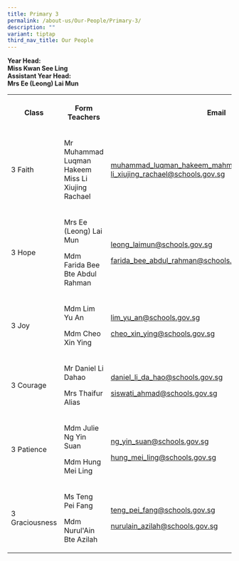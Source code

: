 ```yaml
---
title: Primary 3
permalink: /about-us/Our-People/Primary-3/
description: ""
variant: tiptap
third_nav_title: Our People
---
```

<p><strong>Year Head:</strong>
<br><strong>Miss Kwan See Ling</strong>
<br><strong>Assistant Year Head:</strong>
<br><strong>Mrs Ee (Leong) Lai Mun</strong>
</p>
<table style="minWidth: 75px">
<colgroup>
<col>
<col>
<col>
</colgroup>
<tbody>
<tr>
<th rowspan="1" colspan="1">
<p>Class</p>
</th>
<th rowspan="1" colspan="1">
<p>Form Teachers</p>
</th>
<th rowspan="1" colspan="1">
<p>Email</p>
</th>
</tr>
<tr>
<td rowspan="1" colspan="1">
<p>3 Faith</p>
</td>
<td rowspan="1" colspan="1">
<p>Mr Muhammad Luqman Hakeem
<br>Miss Li Xiujing Rachael</p>
</td>
<td rowspan="1" colspan="1">
<p><a href="mailto:muhammad_luqman_hakeem_mahmood_shah@schools.gov.sg" rel="noopener noreferrer nofollow" target="_blank">muhammad_luqman_hakeem_mahmood_shah@schools.gov.sg</a>
<br><a href="mailto:li_xiujing_rachael@schools.gov.sg" rel="noopener noreferrer nofollow" target="_blank">li_xiujing_rachael@schools.gov.sg</a>
</p>
</td>
</tr>
<tr>
<td rowspan="1" colspan="1">
<p>3 Hope</p>
</td>
<td rowspan="1" colspan="1">
<p>Mrs Ee (Leong) Lai Mun</p>
<p>Mdm Farida Bee Bte Abdul Rahman</p>
</td>
<td rowspan="1" colspan="1">
<p><a href="mailto:leong_laimun@schools.gov.sg" rel="noopener noreferrer nofollow" target="_blank">leong_laimun@schools.gov.sg</a>
</p>
<p><a href="mailto:farida_bee_abdul_rahman@schools.gov.sg" rel="noopener noreferrer nofollow" target="_blank">farida_bee_abdul_rahman@schools.gov.sg</a>
</p>
</td>
</tr>
<tr>
<td rowspan="1" colspan="1">
<p>3 Joy</p>
</td>
<td rowspan="1" colspan="1">
<p>Mdm Lim Yu An</p>
<p>Mdm Cheo Xin Ying</p>
</td>
<td rowspan="1" colspan="1">
<p><a href="mailto:lim_yu_an@schools.gov.sg" rel="noopener noreferrer nofollow" target="_blank">lim_yu_an@schools.gov.sg</a>
</p>
<p><a href="mailto:cheo_xin_ying@schools.gov.sg" rel="noopener noreferrer nofollow" target="_blank">cheo_xin_ying@schools.gov.sg</a>
</p>
</td>
</tr>
<tr>
<td rowspan="1" colspan="1">
<p>3 Courage</p>
</td>
<td rowspan="1" colspan="1">
<p>Mr Daniel Li Dahao</p>
<p>Mrs Thaifur Alias</p>
</td>
<td rowspan="1" colspan="1">
<p><a href="mailto:daniel_li_da_hao@schools.gov.sg" rel="noopener noreferrer nofollow" target="_blank">daniel_li_da_hao@schools.gov.sg</a>
</p>
<p><a href="mailto:siswati_ahmad@schools.gov.sg" rel="noopener noreferrer nofollow" target="_blank">siswati_ahmad@schools.gov.sg</a>
</p>
</td>
</tr>
<tr>
<td rowspan="1" colspan="1">
<p>3 Patience</p>
</td>
<td rowspan="1" colspan="1">
<p>Mdm Julie Ng Yin Suan</p>
<p>Mdm Hung Mei Ling</p>
</td>
<td rowspan="1" colspan="1">
<p><a href="mailto:ng_yin_suan@schools.gov.sg" rel="noopener noreferrer nofollow" target="_blank">ng_yin_suan@schools.gov.sg</a>
</p>
<p><a href="mailto:hung_mei_ling@schools.gov.sg" rel="noopener noreferrer nofollow" target="_blank">hung_mei_ling@schools.gov.sg</a>
</p>
</td>
</tr>
<tr>
<td rowspan="1" colspan="1">
<p>3 Graciousness</p>
</td>
<td rowspan="1" colspan="1">
<p>Ms Teng Pei Fang</p>
<p>Mdm Nurul'Ain Bte Azilah</p>
</td>
<td rowspan="1" colspan="1">
<p><a href="mailto:teng_pei_fang@schools.gov.sg" rel="noopener noreferrer nofollow" target="_blank">teng_pei_fang@schools.gov.sg</a>
</p>
<p><a href="mailto:nurulain_azilah@schools.gov.sg" rel="noopener noreferrer nofollow" target="_blank">nurulain_azilah@schools.gov.sg</a>
</p>
</td>
</tr>
</tbody>
</table>
<p></p>